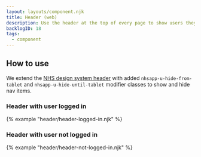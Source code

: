 ```yaml
---
layout: layouts/component.njk
title: Header (web)
description: Use the header at the top of every page to show users they are on an NHS App and help them get started in finding what they need.
backlogID: 18
tags:
  - component
---
```


## How to use

We extend the [NHS design system header](https://service-manual.nhs.uk/design-system/components/header) with added `nhsapp-u-hide-from-tablet` and `nhsapp-u-hide-until-tablet` modifier classes to show and hide nav items.

### Header with user logged in

{% example "header/header-logged-in.njk" %}

### Header with user not logged in

{% example "header/header-not-logged-in.njk" %}
